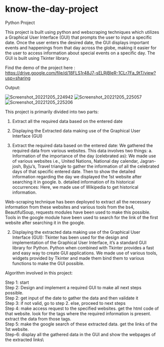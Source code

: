 # know-the-day-project
Python Project

This project is built using python and webscraping techniques which utilizes a Graphical User Interface (GUI) that prompts the user to input a specific date. Once the user enters the desired date, the GUI displays important events and happenings from that day across the globe, making it easier for the user to access information about special events on a specific day. The GUI is built using Tkinter library.

Find the demo of the project here : https://drive.google.com/file/d/18FLS1r48J7-sELRjBIeR-1CLr7Fa_9tT/view?usp=sharing

Output:

![Screenshot_20221205_224942](https://github.com/durgavinay8/know-the-day-project/assets/113960662/a1361d1d-f585-4b74-98db-de3ad6e1f55b)
![Screenshot_20221205_225057](https://github.com/durgavinay8/know-the-day-project/assets/113960662/0fbe41eb-17df-4764-bd14-87ae4599fcaa)
![Screenshot_20221205_225206](https://github.com/durgavinay8/know-the-day-project/assets/113960662/431874f8-fff7-4a78-8dde-68edd6fac577)

This project is primarily divided into two parts:
1.	Extract all the required data based on the entered date  
2.	Displaying the Extracted data making use of the Graphical User Interface (GUI)

1. Extract the required data based on the entered date:
We gathered the required data from various websites. This data involves two things: 
a.  Information of the importance of the day (celebrated as):
We made use of various websites i.e., United Nations, 	National day calendar, Jagran-josh, Byju’s, Travel triangle to gather the information of all the celebrated days of that specific entered date.
Then to show the detailed information regarding the day we displayed the 1st website after searching it in google.
b. detailed information of its historical occurrences:
Here, we made use of Wikipedia 	 to get historical information.

Web-scraping technique has been deployed to extract all the necessary information from these websites and various tools from the bs4, BeautifulSoup, requests modules have been used to make this possible.
Tools in the google module have been used to search for the link of the first website after searching it in the google.


		

2. Displaying the extracted data making use of the Graphical User Interface (GUI):
Tkinter has been used for the design and implementation of the Graphical User Interface, it’s a standard GUI library for Python. Python when combined with Tkinter provides a fast and easy way to create GUI applications.
We made use of various tools, widgets provided by Tkinter and made them bind them to various functions to make the GUI possible.

Algorithm involved in this project:

Step 1: start\
Step 2: Design and implement a required GUI to make all next steps possible.\
Step 2: get input of the date to gather the data and then validate it\
Step 3: if not valid, go to step 2. else, proceed to next steps\
Step 4: make access request to the specified websites. get the html code of that website. look for the tags where the required information is present. extract the data from those tags.\
Step 5: make the google search of these extracted data. get the links of the 1st website.\
Step-6: display all the gathered data in the GUI and show the webpages of the extracted links\
